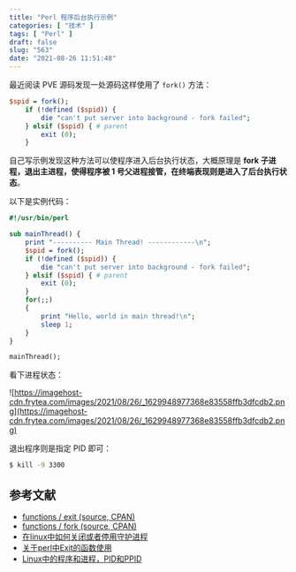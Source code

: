 ```yaml
---
title: "Perl 程序后台执行示例"
categories: [ "技术" ]
tags: [ "Perl" ]
draft: false
slug: "563"
date: "2021-08-26 11:51:48"
---
```


最近阅读 PVE 源码发现一处源码这样使用了 `fork()` 方法：

```perl
$spid = fork();
	if (!defined ($spid)) {
	    die "can't put server into background - fork failed";
	} elsif ($spid) { # parent
	    exit (0);
	}
```

自己写示例发现这种方法可以使程序进入后台执行状态，大概原理是 **fork 子进程，退出主进程，使得程序被 1 号父进程接管，在终端表现则是进入了后台执行状态**。

以下是实例代码：

```perl
#!/usr/bin/perl

sub mainThread() {
    print "---------- Main Thread! ------------\n";
    $spid = fork();
    if (!defined ($spid)) {
        die "can't put server into background - fork failed";
    } elsif ($spid) { # parent
        exit (0);
    }
    for(;;)
    {
        print "Hello, world in main thread!\n";
        sleep 1;
    }
}

mainThread();
```

看下进程状态：

![https://imagehost-cdn.frytea.com/images/2021/08/26/_1629948977368e83558ffb3dfcdb2.png](https://imagehost-cdn.frytea.com/images/2021/08/26/_1629948977368e83558ffb3dfcdb2.png)

退出程序则是指定 PID 即可：

```bash
$ kill -9 3300
```

## 参考文献

- [functions / exit (source, CPAN)](https://perldoc.perl.org/functions/exit)
- [functions / fork (source, CPAN)](https://perldoc.perl.org/functions/fork)
- [在linux中如何关闭或者停用守护进程](https://bbs.csdn.net/topics/270083776)
- [关于perl中Exit的函数使用](https://blog.csdn.net/gan690416372/article/details/5172883)
- [Linux中的程序和进程，PID和PPID](https://blog.csdn.net/sinat_25457161/article/details/48596797)